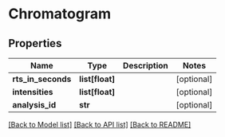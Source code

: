 # Chromatogram

## Properties
Name | Type | Description | Notes
------------ | ------------- | ------------- | -------------
**rts_in_seconds** | **list[float]** |  | [optional] 
**intensities** | **list[float]** |  | [optional] 
**analysis_id** | **str** |  | [optional] 

[[Back to Model list]](../README.md#documentation-for-models) [[Back to API list]](../README.md#documentation-for-api-endpoints) [[Back to README]](../README.md)

